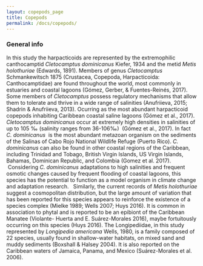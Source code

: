 ```yaml
---
layout: copepods_page
title: Copepods
permalink: /docs/copepods/
---
```


### General info

In this study the harpacticoids are represented by the extremophilic canthocamptid *Cletocamptus
dominicanus* Kiefer, 1934 and the metid *Metis holothuriae* (Edwards, 1891). Members of genus
*Cletocamptus* Schmankewitsch 1875 (Crustacea, Copepoda, Harpacticoida: Canthocamptidae)
are found throughout the world, most commonly in estuaries and coastal lagoons (Gómez,
Gerber, &amp; Fuentes-Reinés, 2017). Some members of *Cletocamptus* possess regulatory
mechanisms that allow them to tolerate and thrive in a wide range of salinities (Anufriieva, 2015;
Shadrin &amp; Anufriieva, 2013). Ocurring as the most abundant harpacticoid copepods inhabiting
Caribbean coastal saline lagoons (Gómez et al., 2017). *Cletocamptus dominicanus* occur at
extremely high densities in salinities of up to 105 ‰ (salinity ranges from 36-106‰)  (Gómez et
al., 2017). In fact *C. dominicanus*  is the most abundant metazoan organism on the sediments of
the Salinas of Cabo Rojo National Wildlife Refuge (Puerto Rico). *C. dominicanus* can also be
found in other coastal regions of the Caribbean, including Trinidad and Tobago, British Virgin
Islands, US Virgin Islands, Bahamas, Dominican Republic, and Colombia (Gomez et al. 2017).
 Considering *C. dominicanus* adaptations to high salinities and frequent osmotic changes caused
by frequent flooding of coastal lagoons, this species has the potential to function as a model
organism in climate change and adaptation research.  
Similarly, the current records of *Metis holothuriae* suggest a cosmopolitan distribution, but the
large amount of variation that has been reported for this species appears to reinforce the
existence of a species complex (Mielke 1989; Wells 2007; Huys 2016). It is common in
association to phytal and is reported to be an epibiont of the Caribbean Manatee (Violante-
Huerta and E. Suárez-Morales 2016), maybe fortuitously occurring on this species (Huys 2016).
The Longipediidae, in this study represented by *Longipedia americana* Wells, 1980, is a family
composed of 22 species, usually found in shallow-water habitats, on mixed sand and muddy
sediments (Boxshall &amp; Halsey 2004). It is also reported on the Caribbean waters of Jamaica,
Panama, and Mexico (Suárez-Morales et al. 2006).
